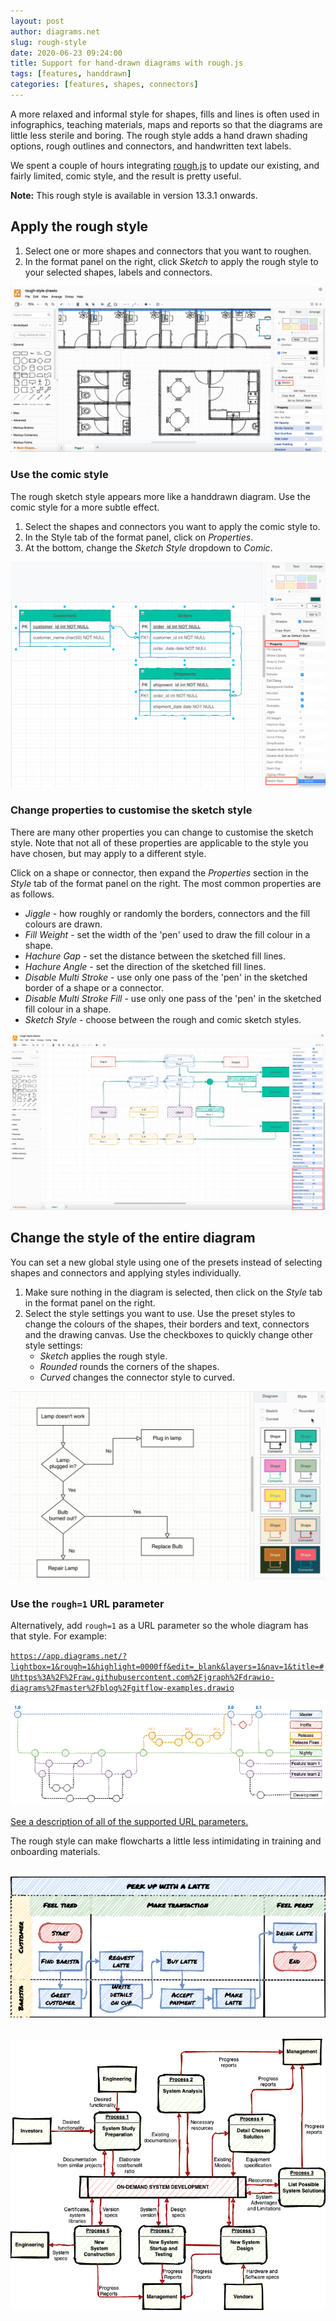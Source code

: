 ```yaml
---
layout: post
author: diagrams.net
slug: rough-style
date: 2020-06-23 09:24:00
title: Support for hand-drawn diagrams with rough.js
tags: [features, handdrawn]
categories: [features, shapes, connectors]
---
```


A more relaxed and informal style for shapes, fills and lines is often used in infographics, teaching materials, maps and reports so that the diagrams are little less sterile and boring. The rough style adds a hand drawn shading options, rough outlines and connectors, and handwritten text labels.

We spent a couple of hours integrating [rough.js](https://roughjs.com/) to update our existing, and fairly limited, comic style, and the result is pretty useful.

**Note:** This rough style is available in version 13.3.1 onwards.

## Apply the rough style

1. Select one or more shapes and connectors that you want to roughen.
2. In the format panel on the right, click _Sketch_ to apply the rough style to your selected shapes, labels and connectors.

<img src="/assets/img/blog/sketch-format-panel.png" style="max-width:100%;height:auto;" alt="Select shapes, click Sketch in the format panel, and save your diagram to make it more informal">

### Use the comic style

The rough sketch style appears more like a handdrawn diagram. Use the comic style for a more subtle effect.

1. Select the shapes and connectors you want to apply the comic style to.
2. In the Style tab of the format panel, click on _Properties_.
3. At the bottom, change the _Sketch Style_ dropdown to _Comic_.

<img src="/assets/img/blog/shape-properties-sketch-style-comic.png" style="max-width:100%;height:auto;" alt="Change the sketch style to comic for a more suble handdrawn effect">

### Change properties to customise the sketch style

There are many other properties you can change to customise the sketch style. Note that not all of these properties are applicable to the style you have chosen, but may apply to a different style.

Click on a shape or connector, then expand the _Properties_ section in the _Style_ tab of the format panel on the right. The most common properties are as follows.

* _Jiggle_ - how roughly or randomly the borders, connectors and the fill colours are drawn.
* _Fill Weight_ - set the width of the 'pen' used to draw the fill colour in a shape.
* _Hachure Gap_ - set the distance between the sketched fill lines.
* _Hachure Angle_ - set the direction of the sketched fill lines.
* _Disable Multi Stroke_ - use only one pass of the 'pen' in the sketched border of a shape or a connector.
* _Disable Multi Stroke Fill_ - use only one pass of the 'pen' in the sketched fill colour in a shape.
* _Sketch Style_ - choose between the rough and comic sketch styles.

<img src="/assets/img/blog/sketch-style-properties.png" style="max-width:100%;height:auto;" alt="You can change many style properties to customise the rough and comic sketch styles in diagrams.net">

## Change the style of the entire diagram

You can set a new global style using one of the presets instead of selecting shapes and connectors and applying styles individually.

1. Make sure nothing in the diagram is selected, then click on the _Style_ tab in the format panel on the right.
2. Select the style settings you want to use. Use the preset styles to change the colours of the shapes, their borders and text, connectors and the drawing canvas. Use the checkboxes to quickly change other style settings:
   * _Sketch_ applies the rough style.
   * _Rounded_ rounds the corners of the shapes.
   * _Curved_ changes the connector style to curved.

<img src="/assets/img/blog/style-tab.gif" style="max-width:100%;height:auto;" alt="Use the styles in the Style tab on the right to change colours and shape and connector styles">

### Use the ``rough=1`` URL parameter

Alternatively, add ``rough=1`` as a URL parameter so the whole diagram has that style. For example:

[```https://app.diagrams.net/?lightbox=1&rough=1&highlight=0000ff&edit=_blank&layers=1&nav=1&title=#Uhttps%3A%2F%2Fraw.githubusercontent.com%2Fjgraph%2Fdrawio-diagrams%2Fmaster%2Fblog%2Fgitflow-examples.drawio```](https://app.diagrams.net/?lightbox=1&rough=1&highlight=0000ff&edit=_blank&layers=1&nav=1&title=#Uhttps%3A%2F%2Fraw.githubusercontent.com%2Fjgraph%2Fdrawio-diagrams%2Fmaster%2Fblog%2Fgitflow-examples.drawio)

[<img src="/assets/img/blog/rough-gitflow-example.png" style="max-width:100%;height:auto;" alt="A sketchy gitflow using the rough style">](https://app.diagrams.net/?lightbox=1&rough=1&highlight=0000ff&edit=_blank&layers=1&nav=1&title=#Uhttps%3A%2F%2Fraw.githubusercontent.com%2Fjgraph%2Fdrawio-diagrams%2Fmaster%2Fblog%2Fgitflow-examples.drawio)

[See a description of all of the supported URL parameters.](/doc/faq/supported-url-parameters.html)

The rough style can make flowcharts a little less intimidating in training and onboarding materials.

<br /><a href="https://app.diagrams.net/?rough=1#R7Vxtc6o4FP41frwdXsTqx2q1d3ftbKftTnf2W4SjZAVCQ6h6f%2F0mEESML%2FhOZ%2Bk4CichQJ4nzzk5gTbMnj9%2Foih0n4kDXsPQnHnDfGwYRts0%2BbcwLFLDvdZMDROKndSk5YY3%2FAtSo55ZY%2BxAJG2piRHiMRwWjTYJArBZwYYoJbNitTHxnIIhRBNQDG828lTrB3aYK2%2FL0nL7T8ATNzuzrskSH2WVpSFykUNmBRPM2YAETF7iC1AfBRAwXvKM6BRow%2Bq7jIk7fWgYA%2F4Zi9p3E0ImHqAQR3c28bnZjniVwRj52BPdvNJQVzbET2f2G2aPEsLSLX%2FeA09AVYRhsKV02Q9UtFvigHDe%2Bfv9H%2Fz5%2B8vo830I3T5ynR%2BylS%2FkxbJ%2FX%2Fqvf3DLXy%2F86%2BO395%2F8h9%2BrNnx4f%2B%2FLfmOLDAzehaHYZGgkTF3bxZ4zRAsSs8ya7XU59EMcJNTRRVXixX6waokYokwSrqlxg8t8T5bNXMzgLUS2KJxxYqcteCiMcHLqR3EABTumEf6CV4jSdoQV5iEKHLkTEhwwoP0vSGEWNgHim7yp9NJ8bMvtMfa8HvEITW7YdBC0x3ZysZRMYaVES%2F5ka4MNyGcUkudLr09vLtvK2GzIs35kLDZFVyDbjSk8iRt%2FtLhBRT%2BDEiiD%2BYpJsuEJiA%2BMLngVWdqRpJdC0JS7s3xUte6lzV0ZUWY2oJAcJpNlyzn7%2BIYk4AFkNBQyKoQDh4uB3CWUuWRCAuT1c2s3tw4JCSWK%2FwJjC9nlKGakSK6j8G7ZbRiNj8KbkjhwwFnS%2Fhzo7xrdEYmpDTvq3UsdR3QCO9uTFQUKOxlGwUOMj8Oi%2Bp%2BbL6bCl14cMd44VYVqhn2PAyM6k1D8iyOCvFVJSK7N6vIPZ3dPu7MaFj%2Bux%2Ff1fJ9%2FRHXKeiTgsCGc9D6giM0gYreUsB0UHo%2FHhq1SOCBJb9xKrXZ6o%2F0SdqBm6e1LaVZT4eAAkoCLYcqH%2BA4eygAJ5dhXkT2OBW2n%2BS3YY5Zmz3wre3Tzquyxagd3EuTNkg6uVdLBVcu%2FtRRteRMKoXCm2N2blGKFC4jaEiprn%2BNo27DBcfCSUdtqWreMdXdKcenxbxQD4JYqB50NatC8lBjcq64Ec9k2tBGimPuGHbhr%2B3G%2FtgZUGGjduDHSbQXpZzQFIVAUBRGyGSZBHTpUOXTQ71UKmdeNPDsKiV7hMxbzEEPj3olBrRdrw%2B3b6kWWe13BuhsvapxPxVm3qga0mo%2BV08kQ6HRR%2B4Qq%2BwTr9vNJvc6YnpiBKpsy1SU99udMZbRakTmlriZNHykOprUz2SbF33U6qaupyX6gZiTr5MF54L597GCpQeKWxEG9GvIdApCDV0OMDRTcuBxyufhDTVkeH7NWhDFbHFclGWOVpsyBSyCXY4ya9XyiAKIH7W2Luf%2FbkKR1KLxrPurmLkpNfNbyUGV5KJ3mvJw%2BqGlOhTL1FPcgFshBuHeKm6nF3iluBklFpriGmi19sG0Iefe3PBGXjmiBP63PWDyDmSDyI1UF8cSj3gznSa9m5XxrIn5DtPATMGu3VFT1o%2FOut%2FZLhpp2%2FaBYJEM0BxjCXnQm6ohlPR7XhKrXkw%2FSOsSOE3LtJdAoZdtwVDNKDXT0coRqXYxQhkIoucK7OcmWwR9SYoN4dnwv%2BsieThLB%2BTNmHg6gJoGR41kVWVFzrXW4W%2BVwt%2FQKzsXCXUNN2tbh7lWegdfLPgTfOXewmxz6QClarFSQadi85RdhWAmh1rWutfb2z5762RpkTtb0CnLqLm%2FlBDarKemazVdhc6fs1E2v1tStRP64JswlCLN8l3PverZ2bsYcpX%2FLt9BK6t96%2Fevon5rcrul8HW9eOnd1djqfJoDtmiDX0TujrN6ZldA7yzxM79brZ48nHKl3fDd%2FUz2tnv93AbP%2FHw%3D%3D" target="_blank"><img src="/assets/img/blog/rough1.png" style="max-width:100%;height:auto;" alt="A flowchart styled by rough.js" ></a>

<br /><a href="https://app.diagrams.net/#R7V1dd6o4F%2F41Xp4uIBDwslU7Z9Y67XRNz5p555JqVN5B4gD2Y379JBCU7ESPegBD294UE9jEnf3szyQO0Gj1%2Bksarpd3dEbigWPNXgdoPHAcO8AW%2B8db3kSL7YqWRRrNyrZaw2P0LxE3Vq2baEYy0VY25ZTGebSWG6c0Scg0l9rCNKUv8m1zGs%2BkhnW4INIweMPjNIyJctuf0Sxflq2Bg3ftX0m0WFZvtvGw7HkKp38vUrpJxPsGDpoXf2X3Kqxoifdmy3BGX2pNaDJAo5TSvLxavY5IzJkrs%2B12T%2B923ClJ8mMecMoHnsN4Q6oR45g9erPmo8vfBEfwPxs%2BpJtVmC6iZICuWa%2B1ZhN%2BU3wr3vglp%2Buyw606cvKafwnjaCGemLJRkbTWNyNTmoZ5RMUNjG8kjaOEFPdUL2VXC%2FG%2FGFqWpzRZVK0PKZ2SLGNP29UNT%2BmAf%2B9b%2BCBrkp%2Btdaxh23IPkdMZE5N5XvYEogd%2Bs8e3LCcrdsNjvmGgOTCqNt7%2BkBImMeU0aF%2FtSC91nkmaRwws1%2BXMjlfRbMb7bsRUj7fzTNmt87gQ8HnEBA%2FdzGmSC7zbjvh8G66imKuKryR%2BJpw0Z3%2B%2BivlN7LLAE5mJTwUFMRhbSMPfW5gifgd71YjGNC2Giyb49nY0Yu1Tuoqm4ikVKAI7%2FMuR11qTAM4vhK5InrLJsUSvg4Q6eAOfX3Yqw6402rKmLoaiLRRaarElvUMquxBg1QMXKcCdJGy2CUkjLt5gxl6WUU4e1%2BGUf35hSls3WXun9WSO3962xHFX5rjtqBwfahiOG2C4qzD81%2BSZZDlNs%2FfK7spoV%2FLt2Z1x21O4%2Fdv9l%2FHk7vp%2BzLXkX4%2FfJ3fsYjz5Y%2FLtt4e7yf13ZRKYaV3zy7WwD%2Bjm56YlK7WWdWW5vnfeNI1GraDCsq6G9T9bmjY0VKfNtTTz5jUwb%2Fg9%2BRNO%2F%2F2J6ySM37Io%2B7Trx%2BMJDWW9Z7sd2nW%2F%2FwD6Aaz2QsdCvcXbtyjLWfcDzbLoiVHu2IHfhQ803vDJ%2B8T7CXjHATCYvmowW8N78IHx7vYW72OShxGfxtGSZmRP1Nwi3gXMP1F%2BPMo9DKIZt0OUDz8wyr3eovyevHCbKoxrtxAfk4zP5yfAjwc4SFd4FZi7AHhF90MiHPcb4Zfx1bt964jFBHm6mX56DacpFTsIrtz9ubVudYxarLsLk3BBVvz7vdMcNAYcx9aVVf9zFP63lZK21ZLL%2B2c%2F8tCVV%2Be3XIDBnir%2FrfFfrcB8gJIXcuXcvi%2FrHwd0dzcbaoXmD5LM3nE1zHOHOl5fAAlIV2UBTCezBanYltDCD0zopNa442WNd8Mhx7jCZedYbmZ0k07FCIS6zJmLQsRdYph8bAc5XremukrVtjElMXN6n4k0CB1rxTseaMR19a5yJs2hUgErv454aDc%2FCh0bELIhoZIJCqFiorff%2B7i51xUIjJt7twdzH4A5gy7asZOPACFIp7m5tyud9RGDTL%2FfQeaF0kiPTPryDaccJrOuX%2F6dZHnhmn3Gm8e7e0iON13Z3%2Bsy3vR06gaammR2zdfbXszSDFVLU6nJH5qan%2FYePBaLBvYQ%2Byw4tG3kSXPlBoDisQbFtawr5PgBDgLm33vBUKaL23MuPDXDwPPQKcMJ15bM7USv1xwMm6TIJDFs5m%2BKTHBbwSeXefwM%2Fd%2B5nRl%2F8XRQbjpZg2VO6RasIQ1YnCbAomYH%2BsS6bTVs6w2pa15aY50a2I%2FpdMPTKtWa5C33UsqXOWQRU%2B4hN%2BHrlP6fTHM16LycEAZyigRp6oytcVINylWNXdPOJH6iLzV1fVM0sI4lTaN%2FmU0M47b1t6fqb9MiBU%2F27z10ZqBgA0IuJLRHkTMDG77VblvzG7IDdglUupEv7QFhFyXFs63EiekHA6TMUaXMM1zKrKakDBJqSspA2Itww1KmJjomcfjEA1BSswhTylfe3T6RhMyjvNZRBKrmmAVkXdAs6BaZmQ1YjVnAhgEW5n0qNXu6vw8IOZBQQ4h1wQIJZDeMWN0qJ7PFDJtvF5DXlJh5HYkZdD%2BcZsWsIl83DK9RlWmq1P9MjiCMMQOBXL%2BWoy5mU6USU4A6sxFYTfbcE56TDTmdnVUlpbgZFHC5gS2x1JFZ6sm9VndxLXYUlj6kdJGWie4dR9c0NSmA9VzvgIgytSbzs0MRVVMsfeAnBmbXdrGOv10wUE209IGBPoAw0JlY29sFO%2FuXbdH4O9WqMmMcHpi%2BsPUm8%2BQyLSALqQKyjfncckq6OgilMWeoqVxMVX%2FjTQl7%2Ff8GfKuz41Wf%2Fxp0UMwJeiCe2%2FTfzy4awYBQi4tG8ImLRgzQVH4PRAGDxaiy54ngUq9jBcM%2FSFZZQdagmPQvT6TRGKYF8J4P4uHgTLnYFv%2F3aZ6GbJYy4IYzu%2FjEPFFGFjySrwta17nHwDCZQjCVd66ugTnBY7XLyTIFl1qKKmlTMlWJ7OGkUHFSnUGRDfMlDhkQ1%2FrB4u62IhtfTQZN%2FtlE63Knw5ad2ZpMoznzGs3KsWHbA3zsLib0nYZMaM0f71rZ%2BYYpu20p9GdLoxgQaqs0imEJtuFCi68mwswWMo0zb5qXBqsWZwsZPGegMyFDDQuZmiz83bzkP64e2R52Bmym253qV9OB23N5akbzevYcsshowblYby%2FWZ1vfolVU1qxMYjKConaplKvfv6VHmgXKxuk%2B4Jx7Z0eogJALCbUUoboNr3Dz%2B5cv0%2FhxQ9PEDPpx5%2B64gg6he%2BSWq5PFDJryoGEx61%2B%2Bze6DnAFz5Z%2FtygFC%2BEhX7hxRUHNiX8N09sJmY1Dt3ao8hUc6z0UHj8BNchQcsFVFs12pLdcgUHMWDYCJvEZ5UQoT17wMZl0V5%2F92vq0JmYYzYO39cxfGQ7cBt7Qw3vX172lKnweOIoKa9RW%2Fm7a%2BAi6gkrccMgxfyNkPmkpzdGge7R7g1gHu054y5qkodtChpY0t7loMjlrWZB7sILDko10g7pzucNe%2FdU2Vn2E07uyDAPHdM63nD3AHyTa1%2FccFZqJpW6pmevoAasfztPnHnRa8lDFtKqXRVc1AC2nXMEgDh%2FJsDNvQMz0StecAq39JB03O4egzHj63b%2BrfA3%2FkoukUatC%2FzWA65920VL0nn0EXgMMGtkvEThe7Q4fbuZBsUwG53a4QVjIuHVKYZvKZEobl0LY7sSqe4O6chOqs1Rq%2FRtzcF2t8eMFyVOdbdaBV1RBHT2mYRiaVh22wtdbF2r1iXbDW6Z0%2B1JldyzB9CGMfW%2Fa3zzfDB4Oq1s5UgMa%2FaX3Yw4yaJgwwzSjv%2B%2BGBk4UOEGrL7DpwPUfTYqYm5B6hsTDM6tpoeChu97B2T2wXdkNNxm1%2FGsRQXrrOwTMML2iD1ZySIpfPlX9oCjeRB84EgMxsi33s4%2B53yEstsPu1dzT5Dw%3D%3D" target="_blank"><img src="/assets/img/blog/rough2.png" style="max-width:100%;height:auto;" alt="A flowchart styled by rough.js" ></a>
